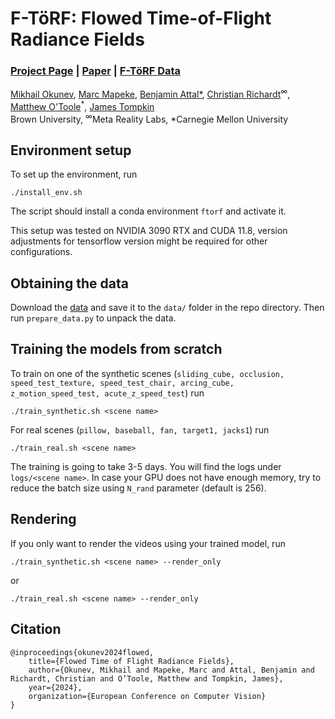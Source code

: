 # F-TöRF: Flowed Time-of-Flight Radiance Fields

### [Project Page](https://visual.cs.brown.edu/projects/ftorf-webpage/) | [Paper](https://mmehas.github.io/files/ftorf.pdf) | [F-TöRF Data](https://1drv.ms/f/c/4dd35d8ee847a247/EsiF6mb15ZlKlTZmg8N_OIcBCaQGUmWWVNOldMTaRsQXeQ?e=eIy7Rz)
[Mikhail Okunev](https://mmehas.github.io),
[Marc Mapeke](https://www.linkedin.com/in/marcmapeke/),
[Benjamin Attal*](https://benattal.github.io/),
[Christian Richardt](https://richardt.name/)<sup>∞</sup>,
[Matthew O'Toole](https://www.cs.cmu.edu/~motoole2)<sup>*</sup>,
[James Tompkin](www.jamestompkin.com)<br>
Brown University, <sup>∞</sup>Meta Reality Labs, *Carnegie Mellon University

## Environment setup
To set up the environment, run<br>
```
./install_env.sh
```

The script should install a conda environment ```ftorf``` and activate it.

This setup was tested on NVIDIA 3090 RTX and CUDA 11.8, version adjustments for tensorflow version might be required for other configurations.

## Obtaining the data

Download the [data](https://1drv.ms/f/c/4dd35d8ee847a247/EsiF6mb15ZlKlTZmg8N_OIcBCaQGUmWWVNOldMTaRsQXeQ?e=eIy7Rz) and save it to the ```data/``` folder in the repo directory. Then run ```prepare_data.py``` to unpack the data.

## Training the models from scratch

To train on one of the synthetic scenes (```sliding_cube, occlusion, speed_test_texture, speed_test_chair, arcing_cube, z_motion_speed_test, acute_z_speed_test```) run

```
./train_synthetic.sh <scene name>
```

For real scenes (```pillow, baseball, fan, target1, jacks1```) run

```
./train_real.sh <scene name>
```

The training is going to take 3-5 days. You will find the logs under ```logs/<scene name>```.
In case your GPU does not have enough memory, try to reduce the batch size using ```N_rand``` parameter (default is 256).

## Rendering

If you only want to render the videos using your trained model, run

```
./train_synthetic.sh <scene name> --render_only
```
or
```
./train_real.sh <scene name> --render_only
```

## Citation

```
@inproceedings{okunev2024flowed,
    title={Flowed Time of Flight Radiance Fields},
    author={Okunev, Mikhail and Mapeke, Marc and Attal, Benjamin and Richardt, Christian and O’Toole, Matthew and Tompkin, James},
    year={2024},
    organization={European Conference on Computer Vision}
}
```
